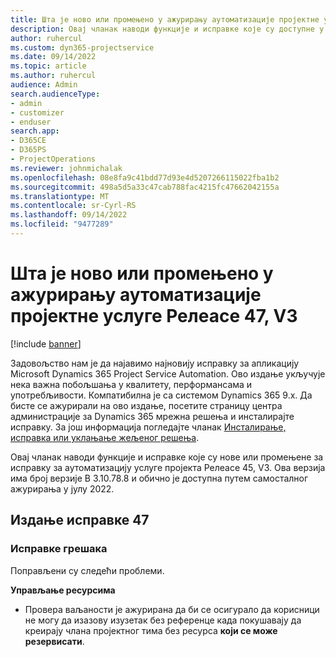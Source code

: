 ```yaml
---
title: Шта је ново или промењено у ажурирању аутоматизације пројектне услуге Релеасе 47, V3
description: Овај чланак наводи функције и исправке које су доступне у издању Microsoft Dynamics 365 Project Service Automation Упдате Релеасе 47, V3.
author: ruhercul
ms.custom: dyn365-projectservice
ms.date: 09/14/2022
ms.topic: article
ms.author: ruhercul
audience: Admin
search.audienceType:
- admin
- customizer
- enduser
search.app:
- D365CE
- D365PS
- ProjectOperations
ms.reviewer: johnmichalak
ms.openlocfilehash: 08e8fa9c41bdd77d93e4d5207266115022fba1b2
ms.sourcegitcommit: 498a5d5a33c47cab788fac4215fc47662042155a
ms.translationtype: MT
ms.contentlocale: sr-Cyrl-RS
ms.lasthandoff: 09/14/2022
ms.locfileid: "9477289"
---
```

# <a name="whats-new-or-changed-in-project-service-automation-update-release-47-v3"></a>Шта је ново или промењено у ажурирању аутоматизације пројектне услуге Релеасе 47, V3

[!include [banner](../includes/psa-now-project-operations.md)]

Задовољство нам је да најавимо најновију исправку за апликацију Microsoft Dynamics 365 Project Service Automation. Ово издање укључује нека важна побољшања у квалитету, перформансама и употребљивости. Компатибилна је са системом Dynamics 365 9.x. Да бисте се ажурирали на ово издање, посетите страницу центра администрације за Dynamics 365 мрежна решења и инсталирајте исправку. За још информација погледајте чланак [Инсталирање, исправка или уклањање жељеног решења](/power-platform/admin/install-remove-preferred-solution).

Овај чланак наводи функције и исправке које су нове или промењене за исправку за аутоматизацију услуге пројекта Релеасе 45, V3. Ова верзија има број верзије В 3.10.78.8 и обично је доступна путем самосталног ажурирања у јулу 2022.

## <a name="update-release-47"></a>Издање исправке 47

### <a name="bug-fixes"></a>Исправке грешака

Поправљени су следећи проблеми.

**Управљање ресурсима**
- Провера ваљаности је ажурирана да би се осигурало да корисници не могу да изазову изузетак без референце када покушавају да креирају члана пројектног тима без ресурса **који се може резервисати**.
